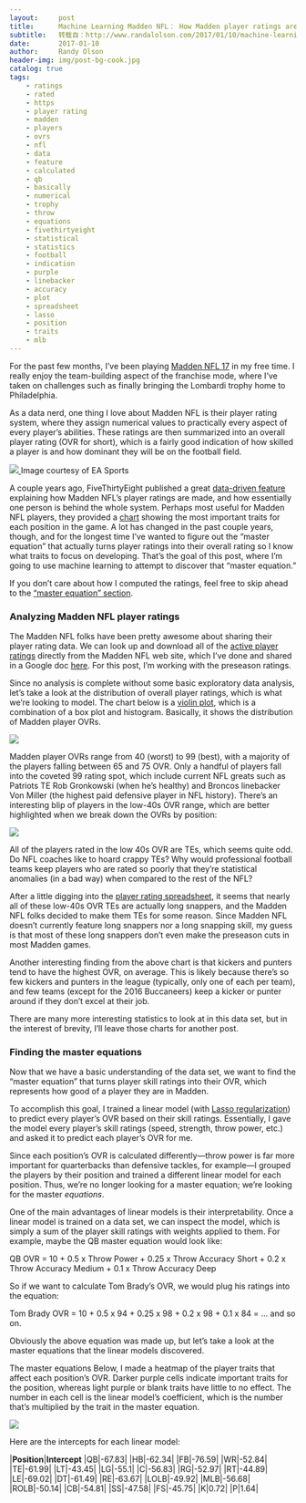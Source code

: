 ```yaml
---
layout:     post
title:      Machine Learning Madden NFL： How Madden player ratings are actually calculated
subtitle:   转载自：http://www.randalolson.com/2017/01/10/machine-learning-madden-nfl-how-madden-player-ratings-are-actually-calculated/
date:       2017-01-10
author:     Randy Olson
header-img: img/post-bg-cook.jpg
catalog: true
tags:
    - ratings
    - rated
    - https
    - player rating
    - madden
    - players
    - ovrs
    - nfl
    - data
    - feature
    - calculated
    - qb
    - basically
    - numerical
    - trophy
    - throw
    - equations
    - fivethirtyeight
    - statistical
    - statistics
    - football
    - indication
    - purple
    - linebacker
    - accuracy
    - plot
    - spreadsheet
    - lasso
    - position
    - traits
    - mlb
---
```


For the past few months, I’ve been playing [Madden NFL 17](https://www.easports.com/madden-nfl) in my free time. I really enjoy the team-building aspect of the franchise mode, where I’ve taken on challenges such as finally bringing the Lombardi trophy home to Philadelphia.

As a data nerd, one thing I love about Madden NFL is their player rating system, where they assign numerical values to practically every aspect of every player’s abilities. These ratings are then summarized into an overall player rating (OVR for short), which is a fairly good indication of how skilled a player is and how dominant they will be on the football field.

[![](https://media.easports.com/content/www-easports/en_US/madden-nfl/news/2016/madden-17-gameplay-ball-carrier-special-moves/_jcr_content/par/image_1.img.jpg)
](https://media.easports.com/content/www-easports/en_US/madden-nfl/news/2016/madden-17-gameplay-ball-carrier-special-moves/_jcr_content/par/image_1.img.jpg)Image courtesy of EA Sports

A couple years ago, FiveThirtyEight published a great [data-driven feature](https://fivethirtyeight.com/features/madden) explaining how Madden NFL’s player ratings are made, and how essentially one person is behind the whole system. Perhaps most useful for Madden NFL players, they provided a [chart](https://espnfivethirtyeight.files.wordpress.com/2015/03/paine-feature-madden-4.png) showing the most important traits for each position in the game. A lot has changed in the past couple years, though, and for the longest time I’ve wanted to figure out the “master equation” that actually turns player ratings into their overall rating so I know what traits to focus on developing. That’s the goal of this post, where I’m going to use machine learning to attempt to discover that “master equation.”

If you don’t care about how I computed the ratings, feel free to skip ahead to the [“master equation” section](http://www.randalolson.com/2017/01/10/machine-learning-madden-nfl-how-madden-player-ratings-are-actually-calculated#master-equations).

### Analyzing Madden NFL player ratings

The Madden NFL folks have been pretty awesome about sharing their player rating data. We can look up and download all of the [active player ratings](https://www.easports.com/madden-nfl/player-ratings) directly from the Madden NFL web site, which I’ve done and shared in a Google doc [here](https://docs.google.com/spreadsheets/d/1qPgzqIQB8kkULKTs6rjs6TwzMO7ZPSOqHQWLUMAyBtI/edit). For this post, I’m working with the preseason ratings.

Since no analysis is complete without some basic exploratory data analysis, let’s take a look at the distribution of overall player ratings, which is what we’re looking to model. The chart below is a [violin plot](https://en.wikipedia.org/wiki/Violin_plot), which is a combination of a box plot and histogram. Basically, it shows the distribution of Madden player OVRs.

[![](http://www.randalolson.com/wp-content/uploads/madden-player-ratings-overall.png)
](http://www.randalolson.com/wp-content/uploads/madden-player-ratings-overall.png)

Madden player OVRs range from 40 (worst) to 99 (best), with a majority of the players falling between 65 and 75 OVR. Only a handful of players fall into the coveted 99 rating spot, which include current NFL greats such as Patriots TE Rob Gronkowski (when he’s healthy) and Broncos linebacker Von Miller (the highest paid defensive player in NFL history). There’s an interesting blip of players in the low-40s OVR range, which are better highlighted when we break down the OVRs by position:

[![](http://www.randalolson.com/wp-content/uploads/madden-player-rating-distribution-by-position.png)
](http://www.randalolson.com/wp-content/uploads/madden-player-rating-distribution-by-position.png)

All of the players rated in the low 40s OVR are TEs, which seems quite odd. Do NFL coaches like to hoard crappy TEs? Why would professional football teams keep players who are rated so poorly that they’re statistical anomalies (in a bad way) when compared to the rest of the NFL?

After a little digging into the [player rating spreadsheet](https://docs.google.com/spreadsheets/d/1qPgzqIQB8kkULKTs6rjs6TwzMO7ZPSOqHQWLUMAyBtI/edit), it seems that nearly all of these low-40s OVR TEs are actually long snappers, and the Madden NFL folks decided to make them TEs for some reason. Since Madden NFL doesn’t currently feature long snappers nor a long snapping skill, my guess is that most of these long snappers don’t even make the preseason cuts in most Madden games.

Another interesting finding from the above chart is that kickers and punters tend to have the highest OVR, on average. This is likely because there’s so few kickers and punters in the league (typically, only one of each per team), and few teams (except for the 2016 Buccaneers) keep a kicker or punter around if they don’t excel at their job.

There are many more interesting statistics to look at in this data set, but in the interest of brevity, I’ll leave those charts for another post.

### Finding the master equations

Now that we have a basic understanding of the data set, we want to find the “master equation” that turns player skill ratings into their OVR, which represents how good of a player they are in Madden.

To accomplish this goal, I trained a linear model (with [Lasso regularization](https://en.wikipedia.org/wiki/Lasso_(statistics))) to predict every player’s OVR based on their skill ratings. Essentially, I gave the model every player’s skill ratings (speed, strength, throw power, etc.) and asked it to predict each player’s OVR for me.

Since each position’s OVR is calculated differently—throw power is far more important for quarterbacks than defensive tackles, for example—I grouped the players by their position and trained a different linear model for each position. Thus, we’re no longer looking for a master equation; we’re looking for the master *equations*.

One of the main advantages of linear models is their interpretability. Once a linear model is trained on a data set, we can inspect the model, which is simply a sum of the player skill ratings with weights applied to them. For example, maybe the QB master equation would look like:

QB OVR = 10 + 0.5 x Throw Power + 0.25 x Throw Accuracy Short + 0.2 x Throw Accuracy Medium + 0.1 x Throw Accuracy Deep

So if we want to calculate Tom Brady’s OVR, we would plug his ratings into the equation:

Tom Brady OVR = 10 + 0.5 x 94 + 0.25 x 98 + 0.2 x 98 + 0.1 x 84 = … and so on.

Obviously the above equation was made up, but let’s take a look at the master equations that the linear models discovered.


The master equations
Below, I made a heatmap of the player traits that affect each position’s OVR. Darker purple cells indicate important traits for the position, whereas light purple or blank traits have little to no effect. The number in each cell is the linear model’s coefficient, which is the number that’s multiplied by the trait in the master equation.

[![](http://www.randalolson.com/wp-content/uploads/how-madden-player-ratings-calculated-973x1024.png)
](http://www.randalolson.com/wp-content/uploads/how-madden-player-ratings-calculated.png)

Here are the intercepts for each linear model:


|**Position**|**Intercept**
|QB|-67.83|
|HB|-62.34|
|FB|-76.59|
|WR|-52.84|
|TE|-61.99|
|LT|-43.45|
|LG|-55.1|
|C|-56.83|
|RG|-52.97|
|RT|-44.89|
|LE|-69.02|
|DT|-61.49|
|RE|-63.67|
|LOLB|-49.92|
|MLB|-56.68|
|ROLB|-50.14|
|CB|-54.81|
|SS|-47.58|
|FS|-45.75|
|K|0.72|
|P|1.64|
